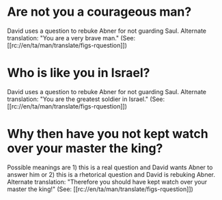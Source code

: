 # Are not you a courageous man?

David uses a question to rebuke Abner for not guarding Saul. Alternate translation: "You are a very brave man." (See: [[rc://en/ta/man/translate/figs-rquestion]])

# Who is like you in Israel?

David uses a question to rebuke Abner for not guarding Saul. Alternate translation: "You are the greatest soldier in Israel." (See: [[rc://en/ta/man/translate/figs-rquestion]])

# Why then have you not kept watch over your master the king?

Possible meanings are 1) this is a real question and David wants Abner to answer him or 2) this is a rhetorical question and David is rebuking Abner. Alternate translation: "Therefore you should have kept watch over your master the king!" (See: [[rc://en/ta/man/translate/figs-rquestion]])

